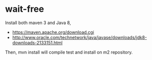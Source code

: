 # wait-free

Install both maven 3 and Java 8, 
* https://maven.apache.org/download.cgi
* http://www.oracle.com/technetwork/java/javase/downloads/jdk8-downloads-2133151.html

Then, mvn install will compile test and install on m2 repository.
